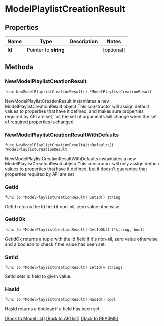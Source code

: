 # ModelPlaylistCreationResult

## Properties

Name | Type | Description | Notes
------------ | ------------- | ------------- | -------------
**Id** | Pointer to **string** |  | [optional] 

## Methods

### NewModelPlaylistCreationResult

`func NewModelPlaylistCreationResult() *ModelPlaylistCreationResult`

NewModelPlaylistCreationResult instantiates a new ModelPlaylistCreationResult object
This constructor will assign default values to properties that have it defined,
and makes sure properties required by API are set, but the set of arguments
will change when the set of required properties is changed

### NewModelPlaylistCreationResultWithDefaults

`func NewModelPlaylistCreationResultWithDefaults() *ModelPlaylistCreationResult`

NewModelPlaylistCreationResultWithDefaults instantiates a new ModelPlaylistCreationResult object
This constructor will only assign default values to properties that have it defined,
but it doesn't guarantee that properties required by API are set

### GetId

`func (o *ModelPlaylistCreationResult) GetId() string`

GetId returns the Id field if non-nil, zero value otherwise.

### GetIdOk

`func (o *ModelPlaylistCreationResult) GetIdOk() (*string, bool)`

GetIdOk returns a tuple with the Id field if it's non-nil, zero value otherwise
and a boolean to check if the value has been set.

### SetId

`func (o *ModelPlaylistCreationResult) SetId(v string)`

SetId sets Id field to given value.

### HasId

`func (o *ModelPlaylistCreationResult) HasId() bool`

HasId returns a boolean if a field has been set.


[[Back to Model list]](../README.md#documentation-for-models) [[Back to API list]](../README.md#documentation-for-api-endpoints) [[Back to README]](../README.md)


